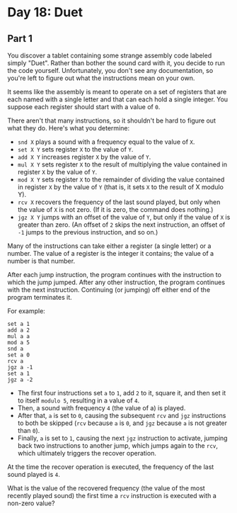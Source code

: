 # Day 18: Duet

## Part 1

You discover a tablet containing some strange assembly code labeled simply "Duet". Rather than bother the sound card with it, you decide to run the code yourself. Unfortunately, you don't see any documentation, so you're left to figure out what the instructions mean on your own.

It seems like the assembly is meant to operate on a set of registers that are each named with a single letter and that can each hold a single integer. You suppose each register should start with a value of `0`.

There aren't that many instructions, so it shouldn't be hard to figure out what they do. Here's what you determine:

* `snd X` plays a sound with a frequency equal to the value of `X`.
* `set X Y` sets register `X` to the value of `Y`.
* `add X Y` increases register `X` by the value of `Y`.
* `mul X Y` sets register `X` to the result of multiplying the value contained in register `X` by the value of `Y`.
* `mod X Y` sets register `X` to the remainder of dividing the value contained in register `X` by the value of `Y` (that is, it sets `X` to the result of X modulo Y).
* `rcv X` recovers the frequency of the last sound played, but only when the value of `X` is not zero. (If it is zero, the command does nothing.)
* `jgz X Y` jumps with an offset of the value of `Y`, but only if the value of `X` is greater than zero. (An offset of `2` skips the next instruction, an offset of `-1` jumps to the previous instruction, and so on.)

Many of the instructions can take either a register (a single letter) or a number. The value of a register is the integer it contains; the value of a number is that number.

After each jump instruction, the program continues with the instruction to which the jump jumped. After any other instruction, the program continues with the next instruction. Continuing (or jumping) off either end of the program terminates it.

For example:

```
set a 1
add a 2
mul a a
mod a 5
snd a
set a 0
rcv a
jgz a -1
set a 1
jgz a -2
```

* The first four instructions set `a` to `1`, add `2` to it, square it, and then set it to itself `modulo 5`, resulting in a value of `4`.
* Then, a sound with frequency `4` (the value of a) is played.
* After that, `a` is set to `0`, causing the subsequent `rcv` and `jgz` instructions to both be skipped (`rcv` because `a` is `0`, and `jgz` because `a` is not greater than `0`).
* Finally, `a` is set to `1`, causing the next `jgz` instruction to activate, jumping back two instructions to another jump, which jumps again to the `rcv`, which ultimately triggers the recover operation.

At the time the recover operation is executed, the frequency of the last sound played is `4`.

What is the value of the recovered frequency (the value of the most recently played sound) the first time a `rcv` instruction is executed with a non-zero value?
